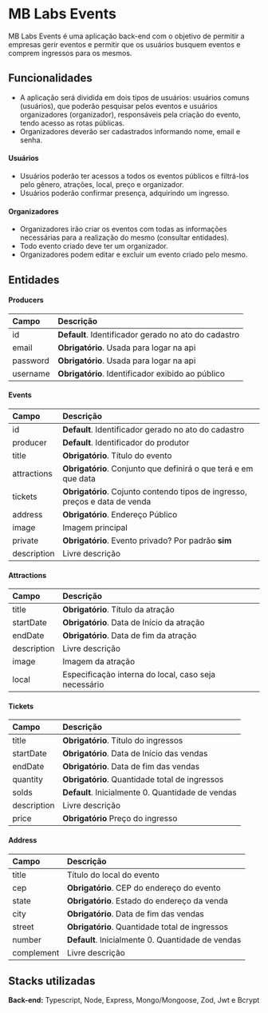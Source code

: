 
# MB Labs Events

MB Labs Events é uma aplicação back-end com o objetivo de permitir a empresas gerir eventos e permitir que os usuários busquem eventos e comprem ingressos para os mesmos.




## Funcionalidades

- A aplicação será dividida em dois tipos de usuários: usuários comuns (usuários), que poderão pesquisar pelos eventos e  usuários organizadores (organizador), responsáveis pela criação do evento, tendo acesso as rotas públicas.
- Organizadores deverão ser cadastrados informando nome, email e senha.

#### Usuários

- Usuários poderão ter acessos a todos os eventos públicos e filtrá-los pelo gênero, atrações, local, preço e organizador.
- Usuários poderão confirmar presença, adquirindo um ingresso.

#### Organizadores
- Organizadores irão criar os eventos com todas as informações necessárias para a realização do mesmo (consultar entidades).
- Todo evento criado deve ter um organizador.
- Organizadores podem editar e excluir um evento criado pelo mesmo.


## Entidades

#### Producers

| Campo         |  Descrição                                          |
| :----------   | :----------------------------------                 |
| id            | **Default**. Identificador gerado no ato do cadastro |
|  email         | **Obrigatório**. Usada para logar na api           |
| password         | **Obrigatório**. Usada para logar na api         |
| username      | **Obrigatório**. Identificador exibido ao público   |


#### Events

| Campo         |  Descrição                                          |
| :----------   | :----------------------------------                 |
| id            | **Default**. Identificador gerado no ato do cadastro |
| producer            | **Default**. Identificador do produtor         |
| title         | **Obrigatório**. Título do evento                   |
| attractions   | **Obrigatório**. Conjunto que definirá o que terá e em que data            |
| tickets       | **Obrigatório**. Cojunto contendo tipos de ingresso, preços e data de venda   |
| address       | **Obrigatório**. Endereço Público                   |
| image         |  Imagem principal                                   |
| private       | **Obrigatório**. Evento privado? Por padrão **sim**   |
| description  | Livre descrição   |


#### Attractions 

| Campo         |  Descrição                                          |
| :----------   | :----------------------------------                 |
| title          | **Obrigatório**. Título da atração                 |
| startDate     | **Obrigatório**. Data de Início da atração                     |
| endDate       | **Obrigatório**. Data de fim da atração                       |
| description   |  Livre descrição                                    |
| image         |  Imagem da atração                                  |
| local         | Especificação interna do local, caso seja necessário|


#### Tickets 

| Campo         |  Descrição                                          |
| :----------   | :----------------------------------                 |
| title          | **Obrigatório**. Título do ingressos               |
| startDate     | **Obrigatório**. Data de Início das vendas          |
| endDate       | **Obrigatório**. Data de fim das vendas             |
| quantity      | **Obrigatório**. Quantidade total de ingressos      |
| solds         | **Default**. Inicialmente 0. Quantidade de vendas   |
| description   |  Livre descrição                                    |
| price         |  **Obrigatório** Preço do ingresso                                  |


#### Address 

| Campo         |  Descrição                                          |
| :----------   | :----------------------------------                 |
| title         | Título do local do evento                           |
| cep           | **Obrigatório**. CEP do endereço do evento          |
| state         | **Obrigatório**. Estado do endereço da venda        |
| city          | **Obrigatório**. Data de fim das vendas             |
| street        | **Obrigatório**. Quantidade total de ingressos      |
| number        | **Default**. Inicialmente 0. Quantidade de vendas   |
| complement    |  Livre descrição                                    |






## Stacks utilizadas

**Back-end:** Typescript, Node, Express, Mongo/Mongoose, Zod, Jwt e Bcrypt

